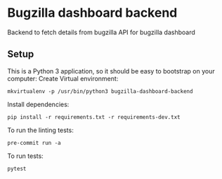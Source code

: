 Bugzilla dashboard backend
===================
Backend to fetch details from bugzilla API for bugzilla dashboard

Setup
---------------
This is a Python 3 application, so it should be easy to bootstrap on your computer:
Create Virtual environment:
```
mkvirtualenv -p /usr/bin/python3 bugzilla-dashboard-backend
```
Install dependencies:
```
pip install -r requirements.txt -r requirements-dev.txt
```
To run the linting tests:
```
pre-commit run -a
```
To run tests:
```
pytest
```
